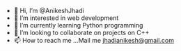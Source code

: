 - 👋 Hi, I’m @AnikeshJhadi
- 👀 I’m interested in web development 
- 🌱 I’m currently learning Python programming
- 💞️ I’m looking to collaborate on projects on C++
- 📫 How to reach me ...Mail me jhadianikesh@gmail.com

<!---
AnikeshJhadi/AnikeshJhadi is a ✨ special ✨ repository because its `README.md` (this file) appears on your GitHub profile.
You can click the Preview link to take a look at your changes.
--->

